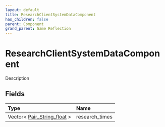 ```yaml
---
layout: default
title: ResearchClientSystemDataComponent
has_children: false
parent: Component
grand_parent: Game Reflection
---
```

# ResearchClientSystemDataComponent
Description 

## Fields

| Type | Name |
|:----------|:--------------|
| Vector< [Pair_String_float](/riftbreaker-wiki/docs/game-reflection/classes/pair__string_float/) > | research_times |

